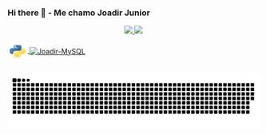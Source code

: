 ### Hi there 👋 - Me chamo Joadir Junior

<div align="center">
  <a href="https://github.com/TMKaT">
  <img height="150em" src="https://github-readme-stats.vercel.app/api?username=TMKaT&show_icons=true&theme=calm&include_all_commits=true&count_private=true"/>
  <img height="150em" src="https://github-readme-stats.vercel.app/api/top-langs/?username=TMKaT&layout=compact&langs_count=7&theme=calm"/>
</div>
  
<div align="left" style="display: inline_block"><br>
  <img align="center" alt="Joadir-Python" height="30" width="40" src="https://raw.githubusercontent.com/devicons/devicon/master/icons/python/python-original.svg" />
  <img align="center" alt="Joadir-MySQL" height="30" width="40" src="https://cdn.jsdelivr.net/gh/devicons/devicon/icons/mysql/mysql-original.svg" />
</div>
  
##
  
<div> 

  ![Snake animation](https://github.com/TMKaT/TMKaT/blob/output/github-contribution-grid-snake.svg)
  
  </div>
